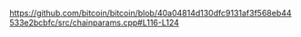 https://github.com/bitcoin/bitcoin/blob/40a04814d130dfc9131af3f568eb44533e2bcbfc/src/chainparams.cpp#L116-L124
